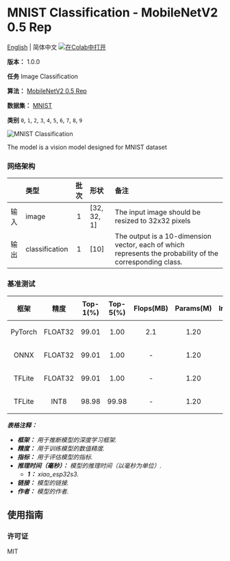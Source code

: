 # MNIST Classification - MobileNetV2 0.5 Rep

[English](../en/MNIST_Classification_MobileNetV2_0.5_Rep_32.md) | 简体中文 [![在Colab中打开](https://colab.research.google.com/assets/colab-badge.svg)](https://colab.research.google.com/github/seeed-studio/sscma-model-zoo/blob/main/notebooks/zh_CN/MNIST_Classification_MobileNetV2_0.5_Rep_32.ipynb)

**版本：** 1.0.0

**任务** Image Classification

**算法：** [MobileNetV2 0.5 Rep](configs/classification/mobnetv2_0.35_rep_1bx16_300e_mnist.py)

**数据集：** [MNIST](http://yann.lecun.com/exdb/mnist/)

**类别** `0`, `1`, `2`, `3`, `4`, `5`, `6`, `7`, `8`, `9`

![MNIST Classification](https://files.seeedstudio.com/sscma/static/mnist_cls.png)

The model is a vision model designed for MNIST dataset

### 网络架构

|    | 类型             |  批次  | 形状          | 备注                                                                                                        |
|:---|:---------------|:----:|:------------|:----------------------------------------------------------------------------------------------------------|
| 输入 | image          |  1   | [32, 32, 1] | The input image should be resized to 32x32 pixels                                                         |
| 输出 | classification |  1   | [10]        | The output is a 10-dimension vector, each of which represents the probability of the corresponding class. |
### 基准测试

|   框架    |   精度    |  Top-1(%)  |  Top-5(%)  |  Flops(MB)  |  Params(M)  |  Inference(ms)   |                                                                                  下载                                                                                  |      作者      |
|:-------:|:-------:|:----------:|:----------:|:-----------:|:-----------:|:----------------:|:--------------------------------------------------------------------------------------------------------------------------------------------------------------------:|:------------:|
| PyTorch | FLOAT32 |   99.01    |    1.00    |     2.1     |    1.20     |        -         |   [链接](https://files.seeedstudio.com/sscma/model_zoo/classification/models/mnist/mobilenetv2_0.35_mnist_float32_sha1_41b743d3bceb50b5b677c7688567a87612e8435a.pth)   | Seeed Studio |
|  ONNX   | FLOAT32 |   99.01    |    1.00    |      -      |    1.20     |        -         |  [链接](https://files.seeedstudio.com/sscma/model_zoo/classification/models/mnist/mobilenetv2_0.35_mnist_float32_sha1_068ee0fe613d40158cecd34427bbf52b1bc2d738.onnx)   | Seeed Studio |
| TFLite  | FLOAT32 |   99.01    |    1.00    |      -      |    1.20     |        -         | [链接]( https://files.seeedstudio.com/sscma/model_zoo/classification/models/mnist/mobilenetv2_0.35_mnist_float32_sha1_b27cb353f199e0378783585790c2798186f6a000.tflite) | Seeed Studio |
| TFLite  |  INT8   |   98.98    |   99.98    |      -      |    1.20     | 13<sup>(1)</sup> |   [链接](https://files.seeedstudio.com/sscma/model_zoo/classification/models/mnist/mobilenetv2_0.35_mnist_int8_sha1_ae68f9558b3808650005587411d04a87a441300c.tflite)   | Seeed Studio |

***表格注释：***

- ***框架：** 用于推断模型的深度学习框架.*
- ***精度：** 用于训练模型的数值精度.*
- ***指标：** 用于评估模型的指标.*
- ***推理时间（毫秒）：** 模型的推理时间（以毫秒为单位）.*
  - ***1：** xiao_esp32s3.*
- ***链接：** 模型的链接.*
- ***作者：** 模型的作者.*

## 使用指南

### 许可证

MIT

